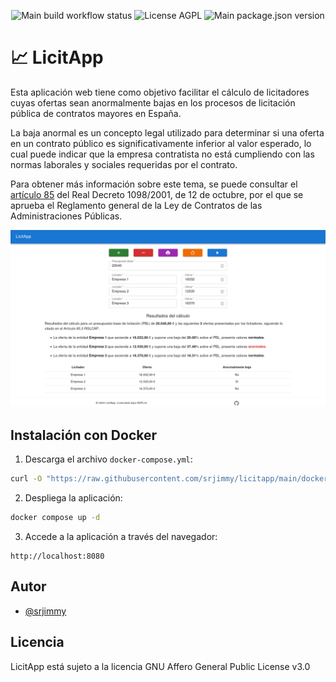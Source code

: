 <p align="center">
  <img alt="Main build workflow status" src="https://img.shields.io/github/actions/workflow/status/srjimmy/licitapp/build.yml?branch=main" />
  <img alt="License AGPL" src="https://img.shields.io/github/license/srjimmy/licitapp" />
  <img alt="Main package.json version" src="https://img.shields.io/github/package-json/v/srjimmy/licitapp/main" />
</p>

# 📈 LicitApp

Esta aplicación web tiene como objetivo facilitar el cálculo de licitadores cuyas
ofertas sean anormalmente bajas en los procesos de licitación pública de contratos
mayores en España.

La baja anormal es un concepto legal utilizado para determinar si una oferta
en un contrato público es significativamente inferior al valor esperado, lo cual
puede indicar que la empresa contratista no está cumpliendo con las normas
laborales y sociales requeridas por el contrato.

Para obtener más información sobre este tema, se puede consultar el
[artículo 85](https://https://boe.es/buscar/act.php?id=BOE-A-2001-19995&p=20180505&tn=1#a85)
del Real Decreto 1098/2001, de 12 de octubre, por el que se aprueba el Reglamento
general de la Ley de Contratos de las Administraciones Públicas.

![LicitApp](./licitapp.png)

## Instalación con Docker

1. Descarga el archivo `docker-compose.yml`:

~~~sh
curl -O "https://raw.githubusercontent.com/srjimmy/licitapp/main/docker-compose.yml"
~~~

2. Despliega la aplicación:

~~~sh
docker compose up -d
~~~

3. Accede a la aplicación a través del navegador:

~~~
http://localhost:8080
~~~

## Autor

- [@srjimmy](https://www.github.com/srjimmy)

## Licencia

LicitApp está sujeto a la licencia GNU Affero General Public License v3.0

